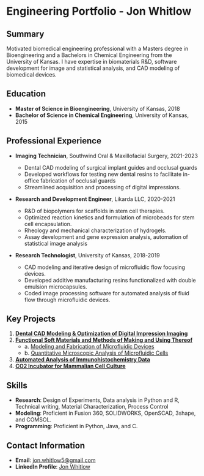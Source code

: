 # Engineering Portfolio - Jon Whitlow

## Summary
Motivated biomedical engineering professional with a Masters degree in Bioengineering and a Bachelors in Chemical Engineering from the University of Kansas. I have expertise in biomaterials R&D, software development for image and statistical analysis, and CAD modeling of biomedical devices.

## Education
- **Master of Science in Bioengineering**, University of Kansas, 2018
- **Bachelor of Science in Chemical Engineering**, University of Kansas, 2015

## Professional Experience
- **Imaging Technician**, Southwind Oral & Maxillofacial Surgery, 2021-2023
  - Dental CAD modeling of surgical implant guides and occlusal guards
  - Developed workflows for testing new dental resins to facilitate in-office fabrication of occlusal guards
  - Streamlined acquisition and processing of digital impressions.

- **Research and Development Engineer**, Likarda LLC, 2020-2021
  - R&D of biopolymers for scaffolds in stem cell therapies.
  - Optimized reaction kinetics and formulation of microbeads for stem cell encapsulation.
  - Rheology and mechanical characterization of hydrogels.
  - Assay development and gene expression analysis, automation of statistical image analysis

- **Research Technologist**, University of Kansas, 2018-2019
  - CAD modeling and iterative design of microfluidic flow focusing devices.
  - Developed additive manufacturing resins functionalized with double emulsion microcapsules.
  - Coded image processing software for automated analysis of fluid flow through microfluidic devices.

## Key Projects
1. [**Dental CAD Modeling & Optimization of Digital Impression Imaging**](https://github.com/jwhitlow5/Portfolio_JW/tree/master/Dental-CAD)
2. [**Functional Soft Materials and Methods of Making and Using Thereof**](https://patents.google.com/patent/US11460356B2/en)
   - a. [Modeling and Fabrication of Microfluidic Devices](https://github.com/jwhitlow5/Portfolio_JW/tree/master/Microfluidics/DoubleEmulsion/README.md)
   - b. [Quantitative Microscopic Analysis of Microfluidic Cells](https://github.com/jwhitlow5/Portfolio_JW/blob/master/Microfluidics/Microscopy/README.md)
3. [**Automated Analysis of Immunohistochemistry Data**](https://github.com/jwhitlow5/Portfolio_JW/tree/master/IHC-Image-Analysis/README.md)
4. [**CO2 Incubator for Mammalian Cell Culture**](https://github.com/jwhitlow5/Portfolio_JW/tree/master/Incubator/README.md)

## Skills
- **Research**: Design of Experiments, Data analysis in Python and R, Technical writing, Material Characterization, Process Control
- **Modeling**: Proficient in Fusion 360, SOLIDWORKS, OpenSCAD, 3shape, and COMSOL.
- **Programming**: Proficient in Python, Java, and C.


## Contact Information
- **Email**: [jon.whitlow5@gmail.com](mailto:jon.whitlow5@gmail.com)
- **LinkedIn Profile**: [Jon Whitlow](https://www.linkedin.com/in/jon-whitlow/)
